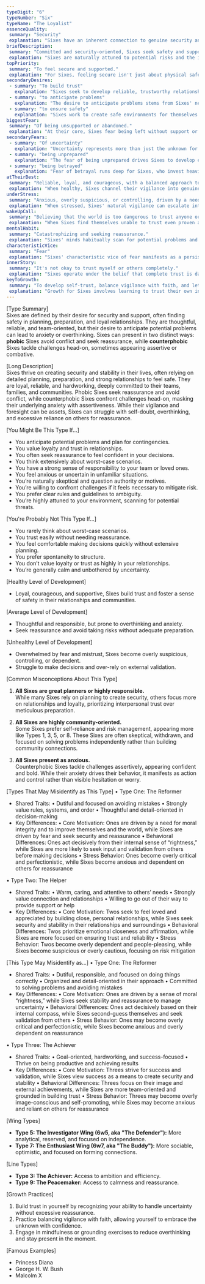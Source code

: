 ```yaml
---
typeDigit: "6"
typeNumber: "Six"
typeName: "The Loyalist"
essenceQuality:
 summary: "Security"
 explanation: "Sixes have an inherent connection to genuine security and stability. In their essence, they understand that true security comes from developing inner trust and faith. This quality allows them to recognize real threats while maintaining the courage to face life's uncertainties with wisdom and discernment."
briefDescription:
 summary: "Committed and security-oriented, Sixes seek safety and support in a world they perceive as uncertain."
 explanation: "Sixes are naturally attuned to potential risks and the importance of building reliable support systems. Their commitment to security isn't just about avoiding danger—it's about creating stable foundations for themselves and others. This orientation leads them to be both vigilant about threats and dedicated to building trustworthy relationships and systems."
topPriority:
 summary: "To feel secure and supported."
 explanation: "For Sixes, feeling secure isn't just about physical safety—it's about having reliable systems, relationships, and beliefs they can count on. They prioritize building networks of support and understanding potential risks because they need to feel grounded in a world they often experience as unpredictable. This drive for security influences how they make decisions and form relationships."
secondaryDesires:
 - summary: "To build trust"
   explanation: "Sixes seek to develop reliable, trustworthy relationships and systems. This desire goes beyond simple reliability—it's about creating foundations of mutual support and understanding that can withstand life's challenges. They invest significant energy in testing and verifying trustworthiness in both people and systems."
 - summary: "to anticipate problems"
   explanation: "The desire to anticipate problems stems from Sixes' need to feel prepared for whatever might come. This isn't mere worrying—it's an active process of scanning for potential issues and developing contingency plans. This anticipatory thinking helps them feel more secure but can also lead to excessive anxiety."
 - summary: "to ensure safety"
   explanation: "Sixes work to create safe environments for themselves and others. This desire manifests in both practical safety measures and emotional security. They often become experts at identifying potential risks and developing systems to protect against them."
biggestFear:
 summary: "Of being unsupported or abandoned."
 explanation: "At their core, Sixes fear being left without support or guidance in a dangerous world. This isn't just about being alone—it's about losing the security systems and relationships they rely on to navigate life's uncertainties. This fear drives them to constantly test and verify the reliability of their support systems."
secondaryFears:
 - summary: "Of uncertainty"
   explanation: "Uncertainty represents more than just the unknown for Sixes—it represents potential danger and lack of preparedness. This fear can drive them to seek excessive certainty and guarantees, sometimes at the cost of spontaneity and trust."
 - summary: "being unprepared"
   explanation: "The fear of being unprepared drives Sixes to develop extensive contingency plans and safety measures. This fear can lead to over-preparation and difficulty trusting their ability to handle unexpected situations."
 - summary: "being betrayed"
   explanation: "Fear of betrayal runs deep for Sixes, who invest heavily in building trust. This fear can lead them to constantly test relationships and authority, sometimes creating the very instability they seek to avoid."
atTheirBest:
 summary: "Reliable, loyal, and courageous, with a balanced approach to planning and trust."
 explanation: "When healthy, Sixes channel their vigilance into genuine wisdom about handling life's uncertainties. Their loyalty becomes a source of strength rather than dependency, and their courage emerges as they learn to trust their own judgment. They become pillars of support for others while maintaining a balanced perspective on risk and security."
underStress:
 summary: "Anxious, overly suspicious, or controlling, driven by a need to mitigate perceived threats."
 explanation: "When stressed, Sixes' natural vigilance can escalate into paralyzing anxiety or reactive suspicion. Their need for security can become controlling, and their questioning nature can turn into chronic doubt and mistrust. They may oscillate between aggressive counterphoebic reactions and passive phobic withdrawal."
wakeUpCall:
 summary: "Believing that the world is too dangerous to trust anyone or anything."
 explanation: "When Sixes find themselves unable to trust even proven allies or their own judgment, it's a sign they're becoming unbalanced. This pervasive sense of danger and mistrust indicates they're losing touch with their ability to discern real threats from imagined ones."
mentalHabit:
 summary: "Catastrophizing and seeking reassurance."
 explanation: "Sixes' minds habitually scan for potential problems and worst-case scenarios. This mental habit of projecting negative outcomes and seeking confirmation of safety can create a cycle of anxiety and doubt, making it difficult to trust their own judgment or feel secure in their decisions."
characteristicVice:
 summary: "Fear"
 explanation: "Sixes' characteristic vice of fear manifests as a persistent anxiety about what might go wrong. This isn't just normal caution—it's a fundamental doubt about their ability to handle life's challenges. This fear can lead them to either overreact to perceived threats or become paralyzed by indecision."
innerStory:
 summary: "It's not okay to trust myself or others completely."
 explanation: "Sixes operate under the belief that complete trust is dangerous and that constant vigilance is necessary for survival. This inner story leads them to question and test everything, making it difficult to fully relax into trust or confidence. The narrative that doubt equals safety can prevent them from developing genuine faith in themselves and others."
keyToGrowth:
 summary: "To develop self-trust, balance vigilance with faith, and let go of excessive need for control."
 explanation: "Growth for Sixes involves learning to trust their own inner guidance while maintaining healthy awareness. This means developing the courage to face uncertainty without excessive preparation or control. True growth comes from recognizing that security ultimately comes from within, allowing them to balance prudent caution with faith in themselves and others."
---
```


[Type Summary]  
Sixes are defined by their desire for security and support, often finding safety in planning, preparation, and loyal relationships. They are thoughtful, reliable, and team-oriented, but their desire to anticipate potential problems can lead to anxiety or overthinking. Sixes can present in two distinct ways: **phobic** Sixes avoid conflict and seek reassurance, while **counterphobic** Sixes tackle challenges head-on, sometimes appearing assertive or combative.

[Long Description]  
Sixes thrive on creating security and stability in their lives, often relying on detailed planning, preparation, and strong relationships to feel safe. They are loyal, reliable, and hardworking, deeply committed to their teams, families, and communities. Phobic Sixes seek reassurance and avoid conflict, while counterphobic Sixes confront challenges head-on, masking their underlying anxiety with assertiveness. While their vigilance and foresight can be assets, Sixes can struggle with self-doubt, overthinking, and excessive reliance on others for reassurance.

[You Might Be This Type If...]  
- You anticipate potential problems and plan for contingencies.  
- You value loyalty and trust in relationships.  
- You often seek reassurance to feel confident in your decisions.  
- You think extensively about worst-case scenarios.  
- You have a strong sense of responsibility to your team or loved ones.  
- You feel anxious or uncertain in unfamiliar situations.  
- You’re naturally skeptical and question authority or motives.  
- You’re willing to confront challenges if it feels necessary to mitigate risk.  
- You prefer clear rules and guidelines to ambiguity.  
- You’re highly attuned to your environment, scanning for potential threats.  

[You're Probably Not This Type If...]  
- You rarely think about worst-case scenarios.  
- You trust easily without needing reassurance.  
- You feel comfortable making decisions quickly without extensive planning.  
- You prefer spontaneity to structure.  
- You don’t value loyalty or trust as highly in your relationships.  
- You’re generally calm and unbothered by uncertainty.  

[Healthy Level of Development]  
- Loyal, courageous, and supportive, Sixes build trust and foster a sense of safety in their relationships and communities.  

[Average Level of Development]  
- Thoughtful and responsible, but prone to overthinking and anxiety.  
- Seek reassurance and avoid taking risks without adequate preparation.  

[Unhealthy Level of Development]  
- Overwhelmed by fear and mistrust, Sixes become overly suspicious, controlling, or dependent.  
- Struggle to make decisions and over-rely on external validation.  

[Common Misconceptions About This Type]  
1. **All Sixes are great planners or highly responsible.**  
   While many Sixes rely on planning to create security, others focus more on relationships and loyalty, prioritizing interpersonal trust over meticulous preparation.  

2. **All Sixes are highly community-oriented.**  
   Some Sixes prefer self-reliance and risk management, appearing more like Types 1, 3, 5, or 8. These Sixes are often skeptical, withdrawn, and focused on solving problems independently rather than building community connections.  

3. **All Sixes present as anxious.**  
   Counterphobic Sixes tackle challenges assertively, appearing confident and bold. While their anxiety drives their behavior, it manifests as action and control rather than visible hesitation or worry.  

[Types That May Misidentify as This Type]
• Type One: The Reformer
  - Shared Traits:
    • Dutiful and focused on avoiding mistakes
    • Strongly value rules, systems, and order
    • Thoughtful and detail-oriented in decision-making
  - Key Differences:
    • Core Motivation: Ones are driven by a need for moral integrity and to improve themselves and the world, while Sixes are driven by fear and seek security and reassurance
    • Behavioral Differences: Ones act decisively from their internal sense of “rightness,” while Sixes are more likely to seek input and validation from others before making decisions
    • Stress Behavior: Ones become overly critical and perfectionistic, while Sixes become anxious and dependent on others for reassurance

• Type Two: The Helper
  - Shared Traits:
    • Warm, caring, and attentive to others’ needs
    • Strongly value connection and relationships
    • Willing to go out of their way to provide support or help
  - Key Differences:
    • Core Motivation: Twos seek to feel loved and appreciated by building close, personal relationships, while Sixes seek security and stability in their relationships and surroundings
    • Behavioral Differences: Twos prioritize emotional closeness and affirmation, while Sixes are more focused on ensuring trust and reliability
    • Stress Behavior: Twos become overly dependent and people-pleasing, while Sixes become suspicious or overly cautious, focusing on risk mitigation

[This Type May Misidentify as...]
• Type One: The Reformer
  - Shared Traits:
    • Dutiful, responsible, and focused on doing things correctly
    • Organized and detail-oriented in their approach
    • Committed to solving problems and avoiding mistakes
  - Key Differences:
    • Core Motivation: Ones are driven by a sense of moral “rightness,” while Sixes seek stability and reassurance to manage uncertainty
    • Behavioral Differences: Ones act decisively based on their internal compass, while Sixes second-guess themselves and seek validation from others
    • Stress Behavior: Ones may become overly critical and perfectionistic, while Sixes become anxious and overly dependent on reassurance

• Type Three: The Achiever
  - Shared Traits:
    • Goal-oriented, hardworking, and success-focused
    • Thrive on being productive and achieving results
  - Key Differences:
    • Core Motivation: Threes strive for success and validation, while Sixes view success as a means to create security and stability
    • Behavioral Differences: Threes focus on their image and external achievements, while Sixes are more team-oriented and grounded in building trust
    • Stress Behavior: Threes may become overly image-conscious and self-promoting, while Sixes may become anxious and reliant on others for reassurance 

[Wing Types]  
- **Type 5: The Investigator Wing (6w5, aka "The Defender"):** More analytical, reserved, and focused on independence.  
- **Type 7: The Enthusiast Wing (6w7, aka "The Buddy"):** More sociable, optimistic, and focused on forming connections.  

[Line Types]  
- **Type 3: The Achiever:** Access to ambition and efficiency.  
- **Type 9: The Peacemaker:** Access to calmness and reassurance.  

[Growth Practices]  
1. Build trust in yourself by recognizing your ability to handle uncertainty without excessive reassurance.  
2. Practice balancing vigilance with faith, allowing yourself to embrace the unknown with confidence.  
3. Engage in mindfulness or grounding exercises to reduce overthinking and stay present in the moment.  

[Famous Examples]  
- Princess Diana  
- George H. W. Bush  
- Malcolm X  
